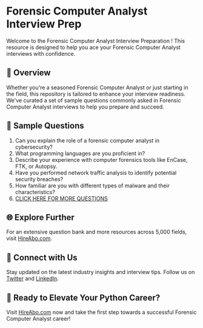 # Forensic Computer Analyst Interview Prep

Welcome to the Forensic Computer Analyst Interview Preparation ! This resource is designed to help you ace your Forensic Computer Analyst interviews with confidence.

## 🚀 Overview

Whether you're a seasoned Forensic Computer Analyst or just starting in the field, this repository is tailored to enhance your interview readiness. We've curated a set of sample questions commonly asked in Forensic Computer Analyst interviews to help you prepare and succeed.

## 📝 Sample Questions

1. Can you explain the role of a forensic computer analyst in cybersecurity?
2. What programming languages are you proficient in?
3. Describe your experience with computer forensics tools like EnCase, FTK, or Autopsy.
4. Have you performed network traffic analysis to identify potential security breaches?
5. How familiar are you with different types of malware and their characteristics?
6. [CLICK HERE FOR MORE QUESTIONS](https://hireabo.com/job/0_2_15/Forensic%20Computer%20Analyst)

## 🌐 Explore Further

For an extensive question bank and more resources across 5,000 fields, visit [HireAbo.com](https://www.hireabo.com).

## 📱 Connect with Us

Stay updated on the latest industry insights and interview tips. Follow us on [Twitter](https://twitter.com/hireabo) and [LinkedIn](https://www.linkedin.com/in/hire-abo-3609972a8/).

## 🚀 Ready to Elevate Your Python Career?

Visit [HireAbo.com](https://www.hireabo.com) now and take the first step towards a successful Forensic Computer Analyst career!